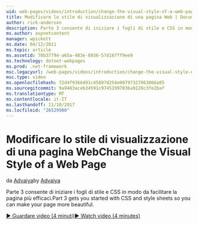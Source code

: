 ```yaml
---
uid: web-pages/videos/introduction/change-the-visual-style-of-a-web-page
title: Modificare lo stile di visualizzazione di una pagina Web | Documenti Microsoft
author: rick-anderson
description: Parte 3 consente di iniziare i fogli di stile e CSS in modo da facilitare la pagina più efficaci.
ms.author: aspnetcontent
manager: wpickett
ms.date: 04/12/2011
ms.topic: article
ms.assetid: 78b37794-a65a-483e-8936-57d167ff9ee9
ms.technology: dotnet-webpages
ms.prod: .net-framework
msc.legacyurl: /web-pages/videos/introduction/change-the-visual-style-of-a-web-page
msc.type: video
ms.openlocfilehash: 72d4f9366491c45897d254e00797327063866a85
ms.sourcegitcommit: 9a9483aceb34591c97451997036a9120c3fe2baf
ms.translationtype: MT
ms.contentlocale: it-IT
ms.lasthandoff: 11/10/2017
ms.locfileid: "26529980"
---
```

<a name="change-the-visual-style-of-a-web-page"></a><span data-ttu-id="7adb6-103">Modificare lo stile di visualizzazione di una pagina Web</span><span class="sxs-lookup"><span data-stu-id="7adb6-103">Change the Visual Style of a Web Page</span></span>
====================
<span data-ttu-id="7adb6-104">da [Advaiya](https://twitter.com/Advaiyasolns)</span><span class="sxs-lookup"><span data-stu-id="7adb6-104">by [Advaiya](https://twitter.com/Advaiyasolns)</span></span>

<span data-ttu-id="7adb6-105">Parte 3 consente di iniziare i fogli di stile e CSS in modo da facilitare la pagina più efficaci.</span><span class="sxs-lookup"><span data-stu-id="7adb6-105">Part 3 gets you started with CSS and style sheets so you can make your page more beautiful.</span></span>

[<span data-ttu-id="7adb6-106">&#9654; Guardare video (4 minuti)</span><span class="sxs-lookup"><span data-stu-id="7adb6-106">&#9654; Watch video (4 minutes)</span></span>](https://channel9.msdn.com/Blogs/ASP-NET-Site-Videos/change-the-visual-style-of-a-web-page)
